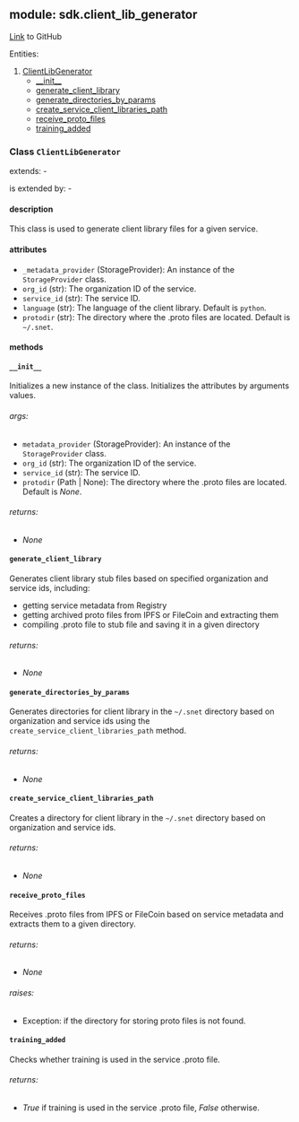 ## module: sdk.client_lib_generator

[Link](https://github.com/singnet/snet-sdk-python/blob/master/snet/sdk/client_lib_generator.py) to GitHub

Entities:
1. [ClientLibGenerator](#class-clientlibgenerator)
   - [\_\_init\_\_](#__init__)
   - [generate_client_library](#generate_client_library)
   - [generate_directories_by_params](#generate_directories_by_params)
   - [create_service_client_libraries_path](#create_service_client_libraries_path)
   - [receive_proto_files](#receive_proto_files)
   - [training_added](#training_added)

### Class `ClientLibGenerator`

extends: -

is extended by: -

#### description

This class is used to generate client library files for a given service.

#### attributes

- `_metadata_provider` (StorageProvider): An instance of the `StorageProvider` class.
- `org_id` (str): The organization ID of the service.
- `service_id` (str): The service ID.
- `language` (str): The language of the client library. Default is `python`.
- `protodir` (str): The directory where the .proto files are located. Default is `~/.snet`.

#### methods

#### `__init__`

Initializes a new instance of the class. Initializes the attributes by arguments values.

###### args:

- `metadata_provider` (StorageProvider): An instance of the `StorageProvider` class.
- `org_id` (str): The organization ID of the service.
- `service_id` (str): The service ID.
- `protodir` (Path | None): The directory where the .proto files are located. Default is _None_.

###### returns:

- _None_

#### `generate_client_library`

Generates client library stub files based on specified organization and service ids, including:
- getting service metadata from Registry
- getting archived proto files from IPFS or FileCoin and extracting them
- compiling .proto file to stub file and saving it in a given directory

###### returns:

- _None_

#### `generate_directories_by_params`

Generates directories for client library in the `~/.snet` directory based on organization and 
service ids using the `create_service_client_libraries_path` method.

###### returns:

- _None_

#### `create_service_client_libraries_path`

Creates a directory for client library in the `~/.snet` directory based on organization and 
service ids.

###### returns:

- _None_

#### `receive_proto_files`

Receives .proto files from IPFS or FileCoin based on service metadata and extracts them to a 
given directory.

###### returns:

- _None_

###### raises:

- Exception: if the directory for storing proto files is not found.

#### `training_added`

Checks whether training is used in the service .proto file.

###### returns:

- _True_ if training is used in the service .proto file, _False_ otherwise.